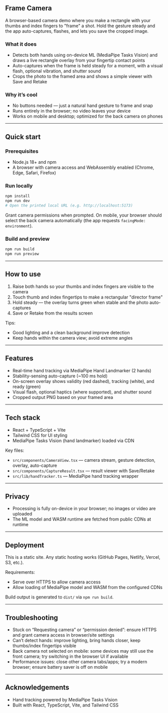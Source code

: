 ## Frame Camera

A browser-based camera demo where you make a rectangle with your thumbs and index fingers to "frame" a shot. Hold the gesture steady and the app auto-captures, flashes, and lets you save the cropped image.

### What it does
- Detects both hands using on-device ML (MediaPipe Tasks Vision) and draws a live rectangle overlay from your fingertip contact points
- Auto-captures when the frame is held steady for a moment, with a visual flash, optional vibration, and shutter sound
- Crops the photo to the framed area and shows a simple viewer with Save and Retake

### Why it’s cool
- No buttons needed — just a natural hand gesture to frame and snap
- Runs entirely in the browser; no video leaves your device
- Works on mobile and desktop; optimized for the back camera on phones

---

## Quick start

### Prerequisites
- Node.js 18+ and npm
- A browser with camera access and WebAssembly enabled (Chrome, Edge, Safari, Firefox)

### Run locally
```bash
npm install
npm run dev
# Open the printed local URL (e.g. http://localhost:5173)
```

Grant camera permissions when prompted. On mobile, your browser should select the back camera automatically (the app requests `facingMode: environment`).

### Build and preview
```bash
npm run build
npm run preview
```

---

## How to use
1. Raise both hands so your thumbs and index fingers are visible to the camera
2. Touch thumb and index fingertips to make a rectangular "director frame"
3. Hold steady — the overlay turns green when stable and the photo auto-captures
4. Save or Retake from the results screen

Tips:
- Good lighting and a clean background improve detection
- Keep hands within the camera view; avoid extreme angles

---

## Features
- Real-time hand tracking via MediaPipe Hand Landmarker (2 hands)
- Stability-sensing auto-capture (~100 ms hold)
- On-screen overlay shows validity (red dashed), tracking (white), and ready (green)
- Visual flash, optional haptics (where supported), and shutter sound
- Cropped output PNG based on your framed area

---

## Tech stack
- React + TypeScript + Vite
- Tailwind CSS for UI styling
- MediaPipe Tasks Vision (hand landmarker) loaded via CDN

Key files:
- `src/components/CameraView.tsx` — camera stream, gesture detection, overlay, auto-capture
- `src/components/CaptureResult.tsx` — result viewer with Save/Retake
- `src/lib/handTracker.ts` — MediaPipe hand tracking wrapper

---

## Privacy
- Processing is fully on-device in your browser; no images or video are uploaded
- The ML model and WASM runtime are fetched from public CDNs at runtime

---

## Deployment
This is a static site. Any static hosting works (GitHub Pages, Netlify, Vercel, S3, etc.).

Requirements:
- Serve over HTTPS to allow camera access
- Allow loading of MediaPipe model and WASM from the configured CDNs

Build output is generated to `dist/` via `npm run build`.

---

## Troubleshooting
- Stuck on “Requesting camera” or “permission denied”: ensure HTTPS and grant camera access in browser/site settings
- Can’t detect hands: improve lighting, bring hands closer, keep thumbs/index fingertips visible
- Back camera not selected on mobile: some devices may still use the front camera; try switching in the browser UI if available
- Performance issues: close other camera tabs/apps; try a modern browser; ensure battery saver is off on mobile

---

## Acknowledgements
- Hand tracking powered by MediaPipe Tasks Vision
- Built with React, TypeScript, Vite, and Tailwind CSS
